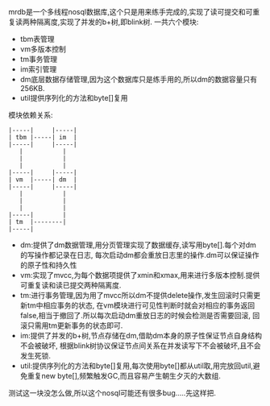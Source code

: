 mrdb是一个多线程nosql数据库,这个只是用来练手完成的,实现了读可提交和可重复读两种隔离度,实现了并发的b+树,即blink树.
一共六个模块:
- tbm表管理
- vm多版本控制
- tm事务管理
- im索引管理
- dm底层数据存储管理,因为这个数据库只是练手用的,所以dm的数据容量只有256KB.
- util提供序列化的方法和byte[]复用

模块依赖关系:
```
|-----|     |-----|
| tbm |-----| im  |
|-----|     |-----|
   |	       |
   |           |
   |           |
|-----|     |-----|
| vm  |-----| dm  |
|-----|     |-----|
   |           |
   |           |
   |           |
|-----|        |
| tm  |--------|
|-----|
```

- dm:提供了dm数据管理,用分页管理实现了数据缓存,读写用byte[].每个对dm的写操作都记录在日志,
每次启动dm都会重放日志里的操作.dm可以保证操作的原子性和持久性
- vm:实现了mvcc,为每个数据项提供了xmin和xmax,用来进行多版本控制.提供可重复读和读已提交两种隔离度.
- tm:进行事务管理,因为用了mvcc所以dm不提供delete操作,发生回滚时只需更新tm中相应事务的状态,
在vm模块进行可见性判断时就会对相应的事务返回false,相当于撤回了.所以每次启动dm重放日志的时候会检测是否需要回滚,
回滚只需用tm更新事务的状态即可.
- im:提供了并发的b+树,节点存储在dm,借助dm本身的原子性保证节点自身结构不会被破坏,
根据blink树协议保证节点间关系在并发读写下不会被破坏,且不会发生死锁.
- util:提供序列化的方法和byte[]复用,每次使用byte[]都从util取,用完放回util,避免重复new byte[],频繁触发GC,而且容易产生朝生夕灭的大数组.


测试这一块没怎么做,所以这个nosql可能还有很多bug.....先这样把.
